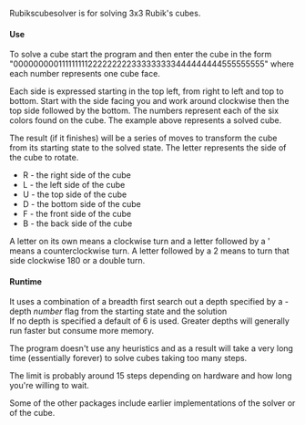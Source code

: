 Rubikscubesolver is for solving 3x3 Rubik's cubes.

#### Use
To solve a cube start the program and then enter the cube in the form "000000000111111111222222222333333333444444444555555555" where each number represents one cube face.

Each side is expressed starting in the top left, from right to left and top to bottom.  Start with the side facing you and work around clockwise then the top side followed by the bottom.  The numbers represent each of the six colors found on the cube.  The example above represents a solved cube.

The result (if it finishes) will be a series of moves to transform the cube from its starting state to the solved state.  The letter represents the side of the cube to rotate.
* R - the right side of the cube
* L - the left side of the cube
* U - the top side of the cube
* D - the bottom side of the cube
* F - the front side of the cube
* B - the back side of the cube

A letter on its own means a clockwise turn and a letter followed by a ' means a counterclockwise turn.  A letter followed by a 2 means to turn that side clockwise 180 or a double turn.

#### Runtime
It uses a combination of a breadth first search out a depth specified by a -depth _number_ flag from the starting state and the solution  
If no depth is specified a default of 6 is used.  Greater depths will generally run faster but consume more memory.

The program doesn't use any heuristics and as a result will take a very long time (essentially forever) to solve cubes taking too many steps.

The limit is probably around 15 steps depending on hardware and how long you're willing to wait.

Some of the other packages include earlier implementations of the solver or of the cube.